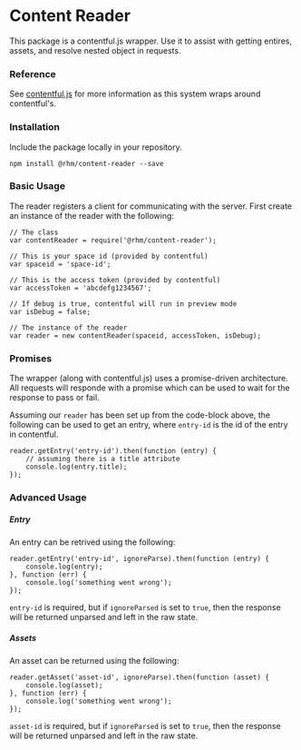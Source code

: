 # Content Reader

This package is a contentful.js wrapper. Use it to assist with getting entires, assets, and resolve nested object in requests.

### Reference

See [contentful.js](https://github.com/contentful/contentful.js) for more information as this system wraps around contentful's.

### Installation

Include the package locally in your repository.

`npm install @rhm/content-reader --save`

### Basic Usage

The reader registers a client for communicating with the server. First create an instance of the reader with the following:

```
// The class
var contentReader = require('@rhm/content-reader');

// This is your space id (provided by contentful)
var spaceid = 'space-id';

// This is the access token (provided by contentful)
var accessToken = 'abcdefg1234567';

// If debug is true, contentful will run in preview mode
var isDebug = false;

// The instance of the reader
var reader = new contentReader(spaceid, accessToken, isDebug);
```

### Promises

The wrapper (along with contentful.js) uses a promise-driven architecture. All requests will responde with a promise which can be used to wait for the response to pass or fail.

Assuming our `reader` has been set up from the code-block above, the following can be used to get an entry, where `entry-id` is the id of the entry in contentful.

```
reader.getEntry('entry-id').then(function (entry) {
    // assuming there is a title attribute
    console.log(entry.title);
});
```

### Advanced Usage

##### Entry

An entry can be retrived using the following:

```
reader.getEntry('entry-id', ignoreParse).then(function (entry) {
    console.log(entry);
}, function (err) {
    console.log('something went wrong');
});
```

`entry-id` is required, but if `ignoreParsed` is set to `true`, then the response will be returned unparsed and left in the raw state.

##### Assets

An asset can be returned using the following:

```
reader.getAsset('asset-id', ignoreParse).then(function (asset) {
    console.log(asset);
}, function (err) {
    console.log('something went wrong');
});
```

`asset-id` is required, but if `ignoreParsed` is set to `true`, then the response will be returned unparsed and left in the raw state.
